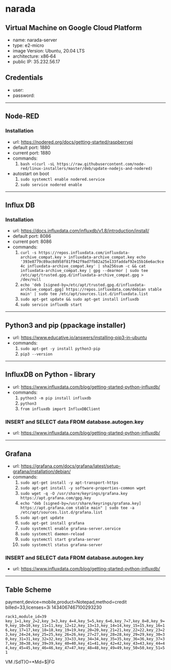 # narada

## Virtual Machine on Google Cloud Platform
- name: narada-server
- type: e2-micro
- image Version: Ubuntu, 20.04 LTS
- architecture: x86‑64
- public IP: 35.232.56.17

## Credentials
- user: 
- password:

---

## Node-RED

### Installation
- url: https://nodered.org/docs/getting-started/raspberrypi
- default port: 1880
- current port: 1880
- commands:
  1. `bash <(curl -sL https://raw.githubusercontent.com/node-red/linux-installers/master/deb/update-nodejs-and-nodered)`
- autostart on boot
  1. `sudo systemctl enable nodered.service`
  2. `sudo service nodered enable`

---

## Influx DB

### Installation
- url: https://docs.influxdata.com/influxdb/v1.8/introduction/install/
- default port: 8086
- current port: 8086
- commands:
  1. `curl -s https://repos.influxdata.com/influxdata-archive_compat.key > influxdata-archive_compat.key
echo '393e8779c89ac8d958f81f942f9ad7fb82a25e133faddaf92e15b16e6ac9ce4c influxdata-archive_compat.key' | sha256sum -c && cat influxdata-archive_compat.key | gpg --dearmor | sudo tee /etc/apt/trusted.gpg.d/influxdata-archive_compat.gpg > /dev/null`
  2. `echo 'deb [signed-by=/etc/apt/trusted.gpg.d/influxdata-archive_compat.gpg] https://repos.influxdata.com/debian stable main' | sudo tee /etc/apt/sources.list.d/influxdata.list`
  3. `sudo apt-get update && sudo apt-get install influxdb`
  4. `sudo service influxdb start`

---

## Python3 and pip (ppackage installer)
- url: https://www.educative.io/answers/installing-pip3-in-ubuntu
- commands:
  1. `sudo apt-get -y install python3-pip`
  2. `pip3 --version`

---

## InfluxDB on Python - library
- url: https://www.influxdata.com/blog/getting-started-python-influxdb/
- commands:
  1. `python3 -m pip install influxdb`
  2. `python3`
  3. `from influxdb import InfluxDBClient`
  
 ### INSERT and SELECT data FROM database.autogen.key
 - url: https://www.influxdata.com/blog/getting-started-python-influxdb/

---

## Grafana
- url: https://grafana.com/docs/grafana/latest/setup-grafana/installation/debian/
- commands:
  1. `sudo apt-get install -y apt-transport-https`
  2. `sudo apt-get install -y software-properties-common wget`
  3. `sudo wget -q -O /usr/share/keyrings/grafana.key https://apt.grafana.com/gpg.key`
  4. `echo "deb [signed-by=/usr/share/keyrings/grafana.key] https://apt.grafana.com stable main" | sudo tee -a /etc/apt/sources.list.d/grafana.list`
  5. `sudo apt-get update`
  6. `sudo apt-get install grafana`
  7. `sudo systemctl enable grafana-server.service`
  8. `sudo systemctl daemon-reload`
  9. `sudo systemctl start grafana-server`
  10. `sudo systemctl status grafana-server`
  
 ### INSERT and SELECT data FROM database.autogen.key
 - url: https://www.influxdata.com/blog/getting-started-python-influxdb/

---

## Table Scheme
payment,device=mobile,product=Notepad,method=credit billed=33,licenses=3i 1434067467100293230

`rack1,module_id=39 key_1=1,key_2=2,key_3=3,key_4=4,key_5=5,key_6=6,key_7=7,key_8=8,key_9=9,key_10=10,key_11=11,key_12=12,key_13=13,key_14=14,key_15=15,key_16=16,key_17=17,key_18=18,key_19=19,key_20=20,key_21=21,key_22=22,key_23=23,key_24=24,key_25=25,key_26=26,key_27=27,key_28=28,key_29=29,key_30=30,key_31=31,key_32=32,key_33=33,key_34=34,key_35=35,key_36=36,key_37=37,key_38=38,key_39=39,key_40=40,key_41=41,key_42=42,key_43=43,key_44=44,key_45=45,key_46=46,key_47=47,key_48=48,key_49=49,key_50=50,key_51=51`

VM
/SdT)O=*Md=$|FG

 
